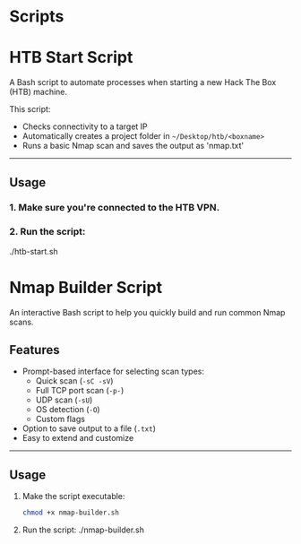 # Scripts


# HTB Start Script 

A Bash script to automate processes when starting a new Hack The Box (HTB) machine.

This script:
- Checks connectivity to a target IP
- Automatically creates a project folder in `~/Desktop/htb/<boxname>`
- Runs a basic Nmap scan and saves the output as 'nmap.txt'

---

## Usage

### 1. Make sure you're connected to the HTB VPN.

### 2. Run the script:
   ./htb-start.sh


# Nmap Builder Script

An interactive Bash script to help you quickly build and run common Nmap scans.

## Features
- Prompt-based interface for selecting scan types:
  - Quick scan (`-sC -sV`)
  - Full TCP port scan (`-p-`)
  - UDP scan (`-sU`)
  - OS detection (`-O`)
  - Custom flags
- Option to save output to a file (`.txt`)
- Easy to extend and customize

---

## Usage

1. Make the script executable:
   ```bash
   chmod +x nmap-builder.sh

2. Run the script: ./nmap-builder.sh